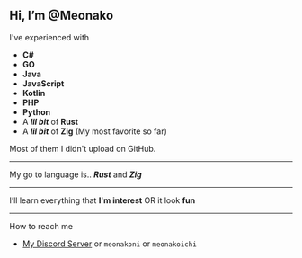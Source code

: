 ## Hi, I’m @**Meonako**

I've experienced with
- **C#**
- **GO**
- **Java**
- **JavaScript**
- **Kotlin**
- **PHP**
- **Python**
- A ***lil bit*** of **Rust**
- A ***lil bit*** of **Zig** (My most favorite so far)

Most of them I didn't upload on GitHub.

---

My go to language is.. ***Rust*** and ***Zig***

---

I’ll learn everything that **I'm interest** OR it look **fun**

---

How to reach me
  - [My Discord Server](https://discord.gg/Tcggea9) or `meonakoni` or `meonakoichi`

